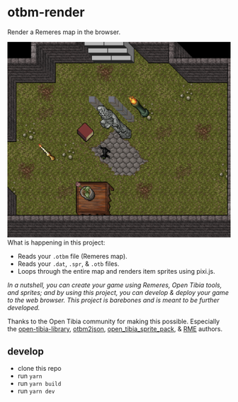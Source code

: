 # otbm-render

Render a Remeres map in the browser.

<img src="./screenshot.png" />

<br />
What is happening in this project:

- Reads your `.otbm` file (Remeres map).
- Reads your `.dat`, `.spr`, & `.otb` files.
- Loops through the entire map and renders item sprites using pixi.js.

_In a nutshell, you can create your game using Remeres, Open Tibia tools, and sprites; and by using this project, you can develop & deploy your game to the web browser. This project is barebones and is meant to be further developed._

Thanks to the Open Tibia community for making this possible. Especially the [open-tibia-library](https://github.com/gesior/open-tibia-library), [otbm2json](https://github.com/Inconcessus/OTBM2JSON), [open_tibia_sprite_pack](https://github.com/peonso/opentibia_sprite_pack), & [RME](https://github.com/hampusborgos/rme) authors.

## develop

- clone this repo
- run `yarn`
- run `yarn build`
- run `yarn dev`
